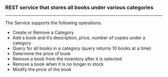 <h3>REST service that stores all books under various categories</h3>
<hr/>
The Service supports the following operations:
<ul>
	<li>Create or Remove a Category</li>
	<li>Add a book and it’s description, price, number of copies under a category</li>
	<li>Query for all books in a category (query returns 10 books at a time) </li>
	<li>Determine the price of book</li>
	<li>Remove a book from the inventory after it is selected</li>
	<li>Remove a book when it is no longer in stock</li>
	<li>Modify the price of the book</li>
</ul>
